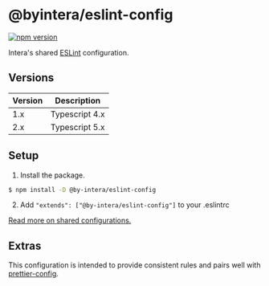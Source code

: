 # @byintera/eslint-config

[![npm version](https://badge.fury.io/js/%40byintera%2Feslint-config.svg)](https://badge.fury.io/js/%40byintera%2Feslint-config)

Intera's shared [ESLint](https://eslint.org/) configuration.

## Versions

| Version | Description    |
| ------- | -------------- |
| 1.x     | Typescript 4.x |
| 2.x     | Typescript 5.x |

## Setup

1. Install the package.

```sh
$ npm install -D @by-intera/eslint-config
```

2. Add `"extends": ["@by-intera/eslint-config"]` to your .eslintrc

[Read more on shared configurations.](https://eslint.org/docs/user-guide/configuring/#extending-configuration-files)

## Extras

This configuration is intended to provide consistent rules and pairs well with [prettier-config](https://github.com/by-intera/prettier-config).
